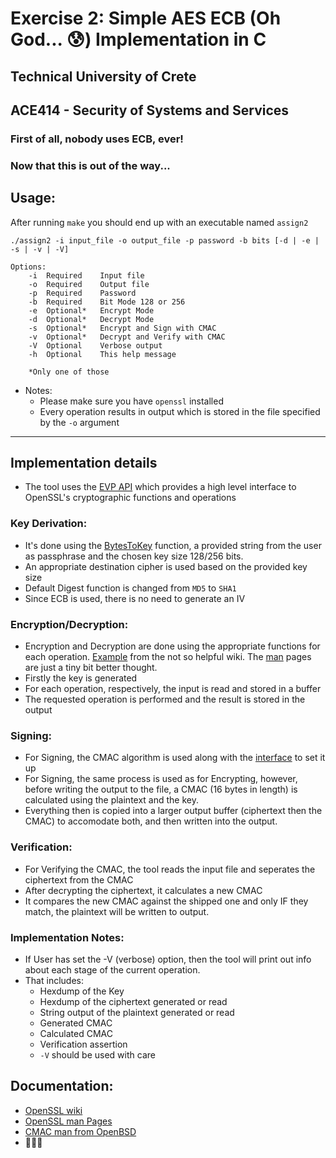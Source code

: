 # Exercise 2: Simple AES ECB (Oh God... :cold_sweat:) Implementation in C

Technical University of Crete
---
ACE414 - Security of Systems and Services
---

### First of all, nobody uses ECB, ever!
### Now that this is out of the way...

## Usage:

After running `make` you should end up with an executable named `assign2`

```
./assign2 -i input_file -o output_file -p password -b bits [-d | -e | -s | -v | -V]

Options:
    -i  Required    Input file
    -o  Required    Output file
    -p  Required    Password
    -b  Required    Bit Mode 128 or 256
    -e  Optional*   Encrypt Mode
    -d  Optional*   Decrypt Mode
    -s  Optional*   Encrypt and Sign with CMAC
    -v  Optional*   Decrypt and Verify with CMAC  
    -V  Optional    Verbose output
    -h  Optional    This help message

    *Only one of those
```

- Notes: 
  - Please make sure you have `openssl` installed
  - Every operation results in output which is stored in the file specified by the `-o` argument
---

## Implementation details

- The tool uses the [EVP API](https://wiki.openssl.org/index.php/EVP) which provides a high level interface to OpenSSL's cryptographic functions and operations
  
### Key Derivation:
- It's done using the [BytesToKey](https://www.openssl.org/docs/man1.1.1/man3/EVP_BytesToKey.html) function, a provided string from the user as passphrase and the chosen key size 128/256 bits.
- An appropriate destination cipher is used based on the provided key size
- Default Digest function is changed from `MD5` to `SHA1`
- Since ECB is used, there is no need to generate an IV

### Encryption/Decryption:
- Encryption and Decryption are done using the appropriate functions for each operation. [Example](https://wiki.openssl.org/index.php/EVP_Symmetric_Encryption_and_Decryption) from the not so helpful wiki. The [man](https://www.openssl.org/docs/man1.1.1/man3/EVP_CIPHER_CTX_new.html) pages are just a tiny bit better thought.
- Firstly the key is generated
- For each operation, respectively, the input is read and stored in a buffer
- The requested operation is performed and the result is stored in the output

### Signing:
- For Signing, the CMAC algorithm is used along with the [interface](https://man.openbsd.org/CMAC_Init) to set it up
- For Signing, the same process is used as for Encrypting, however, before writing the output to the file, a CMAC (16 bytes in length) is calculated using the plaintext and the key.
- Everything then is copied into a larger output buffer (ciphertext then the CMAC) to accomodate both, and then written into the output.

### Verification:
- For Verifying the CMAC, the tool reads the input file and seperates the ciphertext from the CMAC
- After decrypting the ciphertext, it calculates a new CMAC 
- It compares the new CMAC against the shipped one and only IF they match, the plaintext will be written to output.

### Implementation Notes:
- If User has set the -V (verbose) option, then the tool will print out info about each stage of the current operation.
- That includes:   
  - Hexdump of the Key
  - Hexdump of the ciphertext generated or read
  - String output of the plaintext generated or read
  - Generated CMAC
  - Calculated CMAC
  - Verification assertion
  - `-V` should be used with care


## Documentation:
- [OpenSSL wiki](https://wiki.openssl.org/)
- [OpenSSL man Pages](https://www.openssl.org/docs/man1.1.1/)
- [CMAC man from OpenBSD](https://man.openbsd.org/CMAC_Init)
- :duck::duck::runner:

